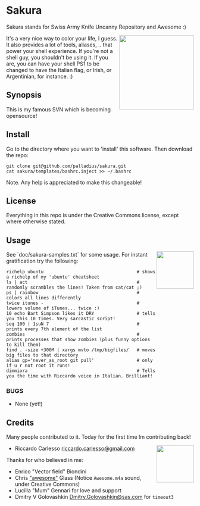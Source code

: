 # Sakura

Sakura stands for Swiss Army Knife Uncanny Repository and Awesome :)

 <img src='https://github.com/palladius/sakura/raw/master/images/sakura.jpg' height='200' align='right' />
 
It's a very nice way to color your life, I guess. It also provides a lot of tools, aliases, .. that power 
your shell experience. If you're not a shell guy, you shouldn't be using it. If you are, you can have your
shell PS1 to be changed to have the Italian flag, or Irish, or Argentinian, for instance. :)

## Synopsis

This is my famous SVN which is becoming opensource!

## Install

Go to the directory where you want to 'install' this software. Then download the repo:

	git clone git@github.com/palladius/sakura.git
	cat sakura/templates/bashrc.inject >> ~/.bashrc

Note. Any help is appreciated to make this changeable!

## License

Everything in this repo is under the Creative Commons license, except where otherwise stated.

## Usage

 <img src='https://github.com/palladius/sakura/raw/master/images/color-sample.png' height='100' align='right' />
See `doc/sakura-samples.txt` for some usage. 
For instant gratification try the following:

    richelp ubuntu                                   # shows a richelp of my 'ubuntu' cheatsheet
    ls | act                                         # randomly scrambles the lines! Taken from cat/cat ;)
    ps | rainbow                                     # colors all lines differently
    twice itunes -                                   # lowers volume of iTunes... twice :)
    10 echo Bart Simpson likes it DRY                # tells you this 10 times. Very sarcastic script!
    seq 100 | 1suN 7                                 # prints every 7th element of the list
    zombies                                          # prints processes that show zombies (plus funny options to kill them)
    find . -size +300M | xargs mvto /tmp/bigfiles/   # moves big files to that directory
    alias gp='never_as_root git pull'                # only if u r not root it runs!
    dimmiora                                         # Tells you the time with Riccardo voice in Italian. Brilliant!

### BUGS

- None (yet!)

## Credits

Many people contributed to it. Today for the first time Im contributing back!

 <img src='http://www.palladius.it/palladius.jpg' height='100' align='right' />

- Riccardo Carlesso <riccardo.carlesso@gmail.com>

Thanks for who believed in me:

- Enrico "Vector field" Biondini
- Chris <a href='https://github.com/palladius/sakura/raw/master/sounds/awesome.m4a'>"awesome"</a> Glass (Notice `Awesome.m4a` sound, under Creative Commons)
- Lucilla "Mum" Gennari for love and support
- Dmitry V Golovashkin <Dmitry.Golovashkin@sas.com> for `timeout3`
